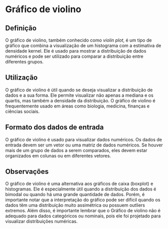 # Gráfico de violino

## Definição
O gráfico de violino, também conhecido como _violin plot_, é um tipo de gráfico 
que combina a visualização de um histograma com a estimativa de densidade kernel. 
Ele é usado para mostrar a distribuição de dados numéricos e pode ser utilizado 
para comparar a distribuição entre diferentes grupos.

## Utilização
O gráfico de violino é útil quando se deseja visualizar a distribuição de dados 
e a sua forma. Ele permite visualizar não apenas a mediana e os quartis, mas 
também a densidade da distribuição. O gráfico de violino é frequentemente usado 
em áreas como biologia, medicina, finanças e ciências sociais.

## Formato dos dados de entrada
O gráfico de violino é usado para visualizar dados numéricos. Os dados de 
entrada devem ser um vetor ou uma matriz de dados numéricos. Se houver mais de 
um grupo de dados a serem comparados, eles devem estar organizados em colunas 
ou em diferentes vetores.

## Observações
O gráfico de violino é uma alternativa aos gráficos de caixa (boxplot) e 
histogramas. Ele é especialmente útil quando a distribuição dos dados é bimodal 
ou quando há uma grande quantidade de dados. Porém, é importante notar que a 
interpretação do gráfico pode ser difícil quando os dados têm uma distribuição 
muito assimétrica ou possuem outliers extremos. Além disso, é importante 
lembrar que o Gráfico de violino não é adequado para dados categóricos ou 
nominais, pois ele foi projetado para visualizar distribuições numéricas.

